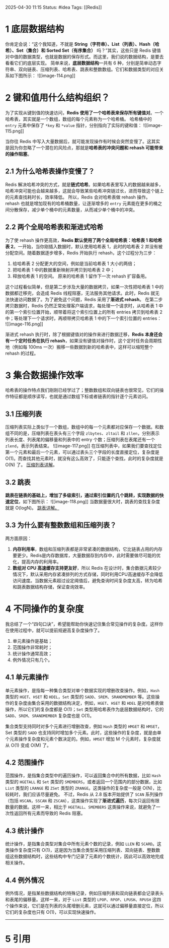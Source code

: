 2025-04-30 11:15
Status: #idea
Tags: [[Redis]]


# 1 底层数据结构
你肯定会说：“这个我知道，不就是 **String（字符串）、List（列表）、Hash（哈希）、Set（集合）和 Sorted Set（有序集合）** 吗？”其实，这些只是 Redis 键值对中值的数据类型，也就是数据的保存形式。而这里，我们说的数据结构，是要去看看它们的底层实现。
简单来说，**底层数据结构**一共有 6 种，分别是简单动态字符串、双向链表、压缩列表、哈希表、跳表和整数数组。它们和数据类型的对应关系如下图所示：
![[image-114.png]]

# 2 键和值用什么结构组织？
为了实现从键到值的快速访问，**Redis 使用了一个哈希表来保存所有键值对**。一个哈希表，其实就是一个数组，数组的每个元素称为一个哈希桶。
哈希桶中的 `entry` 元素中保存了 `*key` 和 `*value` 指针，分别指向了实际的键和值：
![[image-115.png]]

当你往 Redis 中写入大量数据后，就可能发现操作有时候会突然变慢了。这其实是因为你忽略了一个潜在的风险点，那就是**哈希表的冲突问题和 rehash 可能带来的操作阻塞**。

## 2.1 为什么哈希表操作变慢了？
Redis 解决哈希冲突的方式，就是**链式哈希**。如果哈希表里写入的数据越来越多，哈希冲突可能也会越来越多，这就会导致某些哈希冲突链过长，进而导致这个链上的元素查找耗时长，效率降低。
所以，Redis 会对哈希表做 rehash 操作。rehash 也就是增加现有的哈希桶数量，让逐渐增多的 `entry` 元素能在更多的桶之间分散保存，减少单个桶中的元素数量，从而减少单个桶中的冲突。

## 2.2 两个全局哈希表和渐进式哈希
为了使 rehash 操作更高效，**Redis 默认使用了两个全局哈希表：哈希表 1 和哈希表 2**。一开始，当你刚插入数据时，默认使用哈希表 1，此时的哈希表 2 并没有被分配空间。随着数据逐步增多，Redis 开始执行 rehash，这个过程分为三步：
1. 给哈希表 2 分配更大的空间，例如是当前哈希表 1 大小的两倍；
2. 把哈希表 1 中的数据重新映射并拷贝到哈希表 2 中；
3. 释放哈希表 1 的空间。
原来的哈希表 1 留作下一次 rehash 扩容备用。

这个过程看似简单，但是第二步涉及大量的数据拷贝，如果一次性把哈希表 1 中的数据都迁移完，会造成 Redis 线程阻塞，无法服务其他请求。此时，Redis 就无法快速访问数据了。为了避免这个问题，Redis 采用了**渐进式 rehash**。
在第二步拷贝数据时，Redis 仍然正常处理客户端请求，每处理一个请求时，从哈希表 1 中的第一个索引位置开始，顺带着将这个索引位置上的所有 entries 拷贝到哈希表 2 中；等处理下一个请求时，再顺带拷贝哈希表 1 中的下一个索引位置的 entries：
![[image-116.png]]

渐进式 rehash 执行时，除了根据键值对的操作来进行数据迁移，**Redis 本身还会有一个定时任务在执行 rehash**，如果没有键值对操作时，这个定时任务会周期性地（例如每 100ms 一次）搬移一些数据到新的哈希表中，这样可以缩短整个 rehash 的过程。

# 3 集合数据操作效率
哈希表的操作特点我们刚刚已经学过了；整数数组和双向链表也很常见，它们的操作特征都是顺序读写，也就是通过数组下标或者链表的指针逐个元素访问。

## 3.1 压缩列表
压缩列表实际上类似于一个数组，数组中的每一个元素都对应保存一个数据。和数组不同的是，压缩列表在表头有三个字段 `zlbytes`、`zltail` 和 `zllen`，分别表示列表长度、列表尾的偏移量和列表中的 entry 个数；压缩列表在表尾还有一个 `zlend`，表示列表结束。
![[image-117.png]]
在压缩列表中，如果我们要查找定位第一个元素和最后一个元素，可以通过表头三个字段的长度直接定位，复杂度是 O(1)。而查找其他元素时，就没有这么高效了，只能逐个查找，此时的复杂度就是 O(N) 了。
[压缩列表详解](https://www.cnblogs.com/chenchen0618/p/13260202.html)。

## 3.2 跳表
**跳表在链表的基础上，增加了多级索引，通过索引位置的几个跳转，实现数据的快速定位**，如下图所示：
![[image-118.png]]
当数据量很大时，跳表的查找复杂度就是 O(logN)。
[跳表详解。](https://blog.csdn.net/qq_33774822/article/details/106852807)

## 3.3 为什么要有整数数组和压缩列表？
两方面原因：
1. **内存利用率**，数组和压缩列表都是非常紧凑的数据结构，它比链表占用的内存要更少。Redis是内存数据库，大量数据存到内存中，此时需要做尽可能的优化，提高内存的利用率。
2. **数组对 CPU 高速缓存支持更友好**，所以 Redis 在设计时，集合数据元素较少情况下，默认采用内存紧凑排列的方式存储，同时利用CPU高速缓存不会降低访问速度。当数据元素超过设定阈值后，避免查询时间复杂度太高，转为哈希和跳表数据结构存储，保证查询效率。

# 4 不同操作的复杂度
我总结了一个“四句口诀”，希望能帮助你快速记住集合常见操作的复杂度。这样你在使用过程中，就可以提前规避高复杂度操作了。
1. 单元素操作是基础；
2. 范围操作非常耗时；
3. 统计操作通常高效；
4. 例外情况只有几个。

## 4.1 单元素操作
单元素操作，是指每一种集合类型对单个数据实现的增删改查操作。例如，`Hash` 类型的 `HGET`、`HSET` 和 `HDEL`，`Set` 类型的 `SADD`、`SREM`、`SRANDMEMBER` 等。这些操作的复杂度由集合采用的数据结构决定，例如，`HGET`、`HSET` 和 `HDEL` 是对哈希表做操作，所以它们的复杂度都是 O(1)；`Set` 类型用哈希表作为底层数据结构时，它的 `SADD`、`SREM`、`SRANDMEMBER` 复杂度也是 O(1)。

集合类型支持同时对多个元素进行增删改查，例如 `Hash` 类型的 `HMGET` 和 `HMSET`，Set 类型的 `SADD` 也支持同时增加多个元素。此时，这些操作的复杂度，就是由单个元素操作复杂度和元素个数决定的。例如，`HMSET` 增加 M 个元素时，复杂度就从 O(1) 变成 O(M) 了。

## 4.2 范围操作
范围操作，是指集合类型中的遍历操作，可以返回集合中的所有数据，比如 `Hash` 类型的 `HGETALL` 和 `Set` 类型的 `SMEMBERS`，或者返回一个范围内的部分数据，比如 `List` 类型的 `LRANGE` 和 `ZSet` 类型的 `ZRANGE`。这类操作的复杂度一般是 O(N)，比较耗时，我们应该尽量避免。
不过，Redis 从 2.8 版本开始提供了 `SCAN` 系列操作（包括 `HSCAN`，`SSCAN` 和 `ZSCAN`），这类操作实现了**渐进式遍历**，每次只返回有限数量的数据。这样一来，相比于 `HGETALL`、`SMEMBERS` 这类操作来说，就避免了一次性返回所有元素而导致的 Redis 阻塞。

## 4.3 统计操作
统计操作，是指集合类型对集合中所有元素个数的记录，例如 `LLEN` 和 `SCARD`。这类操作复杂度只有 O(1)，这是因为当集合类型采用压缩列表、双向链表、整数数组这些数据结构时，这些结构中专门记录了元素的个数统计，因此可以高效地完成相关操作。

## 4.4 例外情况
例外情况，是指某些数据结构的特殊记录，例如压缩列表和双向链表都会记录表头和表尾的偏移量。这样一来，对于 `List` 类型的 `LPOP`、`RPOP`、`LPUSH`、`RPUSH` 这四个操作来说，它们是在列表的头尾增删元素，这就可以通过偏移量直接定位，所以它们的复杂度也只有 O(1)，可以实现快速操作。

---
# 5 引用